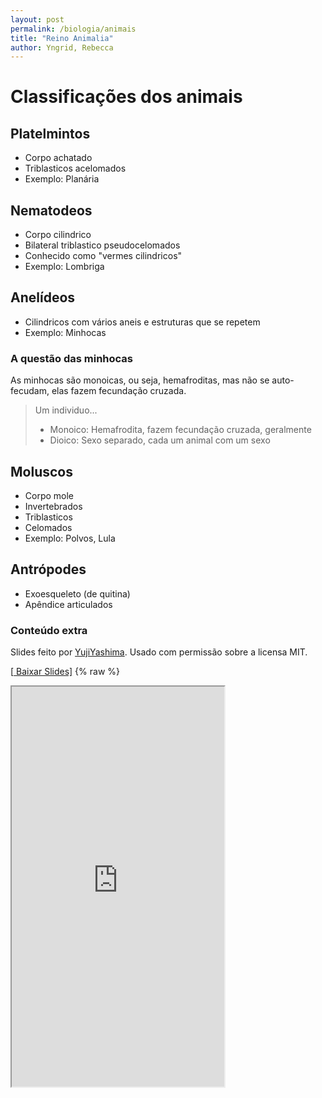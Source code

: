 ```yaml
---
layout: post
permalink: /biologia/animais
title: "Reino Animalia"
author: Yngrid, Rebecca
---
```


# Classificações dos animais
## Platelmintos
- Corpo achatado
- Triblasticos acelomados
- Exemplo: Planária

## Nematodeos
- Corpo cilindrico
- Bilateral triblastico pseudocelomados
- Conhecido como "vermes cilindricos"
- Exemplo: Lombriga

## Anelídeos
- Cilindricos com vários aneis e estruturas que se repetem
- Exemplo: Minhocas

### A questão das minhocas
As minhocas são monoicas, ou seja, hemafroditas, mas não se auto-fecudam, elas fazem fecundação cruzada.

> Um individuo...
> - Monoico: Hemafrodita, fazem fecundação cruzada, geralmente
> - Dioico: Sexo separado, cada um animal com um sexo

## Moluscos
- Corpo mole
- Invertebrados
- Triblasticos
- Celomados
- Exemplo: Polvos, Lula

## Antrópodes
- Exoesqueleto (de quitina)
- Apêndice articulados

### Conteúdo extra
Slides feito por [YujiYashima](https://github.com/YujiYashima/Arthropoda). Usado com permissão sobre a licensa MIT.

[\[<i class="fa-solid fa-file-powerpoint"></i> Baixar Slides\]](https://github.com/YujiYashima/Arthropoda/raw/main/slides/artropodes.pdf)
{% raw %}
<iframe src="https://drive.google.com/viewerng/viewer?embedded=true&url=https://github.com/YujiYashima/Arthropoda/raw/main/slides/artropodes.pdf" width="340" height="640" allow="autoplay" class="resize" onload="resize();">
{% endraw %}

## Insetos
- Cabeça, Torax, abdome
- 3 pares de pernas
- 1 par de antenas
- Asas
- Exemplo: Besouros, moscas

## Aracnídeos
- Cefalotorax + abdome
- 4 pares
- Não tem anteas
- Exemplo: Aranha, escorpião

## Crustaceos
- Cefalotorax + abdome
- 5 pares
- 2 pares de antenas
- Podem ter pinças
- Exemplo: Camarão

## Quilopodes
- Cabeça, tronco (achatados)
- 1 par de pernas por segmento
- 1 par de antenas
- Exemplo: Lacaia

## Diplopodes
- Cabeça, tronco (esfericos)
- 1 par de pernas por segmento
- 1 par de antenas
- Exemplo: Piolho de cobra

## Cnidarios
- Sistema nervoso difuso
- Digestão intracelular (polipos ou medusas)
- Fixos ou não
- Exemplo: agua viva

## Equinodermos
- Marinhos
- Sistema ambulacrorio (triblasticos, celomados, deuterosmados. O bob esponja é seu primo)
- Exemplo: Estrela-**do-mar**, pepino-**do-mar**




